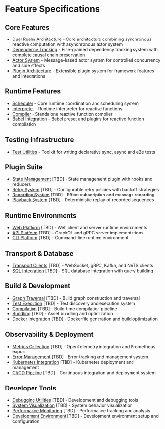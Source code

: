 # Feature Specifications

## Core Features
- [Dual Realm Architecture](./spec/dual-realm-architecture.spec.md) - Core architecture combining synchronous reactive computation with asynchronous actor system
- [Dependency Tracking](./spec/dependency-tracking.spec.md) - Fine-grained dependency tracking system with complete causal chain preservation
- [Actor System](./spec/actor-system.spec.md) - Message-based actor system for controlled concurrency and side effects
- [Plugin Architecture](./spec/plugin-architecture.spec.md) - Extensible plugin system for framework features and integrations

## Runtime Features
- [Scheduler](./packages/scheduler/SPEC.md) - Core runtime coordination and scheduling system
- [Interpreter](./spec/interpreter.spec.md) - Runtime interpreter for reactive functions
- [Compiler](./spec/compiler.spec.md) - Standalone reactive function compiler
- [Babel Integration](./spec/babel-integration.spec.md) - Babel preset and plugins for reactive function compilation

## Testing Infrastructure
- [Test Utilities](./packages/test-utils/SPEC.md) - Toolkit for writing declarative sync, async and e2e tests

## Plugin Suite
- [State Management](./spec/state-management.spec.md) [TBD] - State management plugin with hooks and reducers
- [Retry System](./spec/retry-system.spec.md) [TBD] - Configurable retry policies with backoff strategies
- [Recording System](./spec/recording-system.spec.md) [TBD] - Effect subscription and message recording
- [Playback System](./spec/playback-system.spec.md) [TBD] - Deterministic replay of recorded sequences

## Runtime Environments
- [Web Platform](./spec/web-platform.spec.md) [TBD] - Web client and server runtime environments
- [API Platform](./spec/api-platform.spec.md) [TBD] - GraphQL and gRPC server implementations
- [CLI Platform](./spec/cli-platform.spec.md) [TBD] - Command-line runtime environment

## Transport & Database
- [Transport Clients](./spec/transport-clients.spec.md) [TBD] - WebSocket, gRPC, Kafka, and NATS clients
- [SQL Integration](./spec/sql-integration.spec.md) [TBD] - SQL database integration with query building

## Build & Development
- [Graph Traversal](./spec/graph-traversal.spec.md) [TBD] - Build graph construction and traversal
- [Test Execution](./spec/test-execution.spec.md) [TBD] - Test discovery and execution system
- [Compilation](./spec/compilation.spec.md) [TBD] - Build-time compilation pipeline
- [Bundling](./spec/bundling.spec.md) [TBD] - Asset bundling and optimization
- [Docker Integration](./spec/docker-integration.spec.md) [TBD] - Dockerfile generation and build optimization

## Observability & Deployment
- [Metrics Collection](./spec/metrics-collection.spec.md) [TBD] - OpenTelemetry integration and Prometheus export
- [Error Management](./spec/error-management.spec.md) [TBD] - Error tracking and management system
- [Kubernetes Integration](./spec/kubernetes-integration.spec.md) [TBD] - Kubernetes deployment and management
- [CI/CD Pipeline](./spec/ci-cd-pipeline.spec.md) [TBD] - Continuous integration and deployment system

## Developer Tools
- [Debugging Utilities](./spec/debugging-utilities.spec.md) [TBD] - Development and debugging tools
- [System Visualization](./spec/system-visualization.spec.md) [TBD] - System behavior visualization
- [Performance Monitoring](./spec/performance-monitoring.spec.md) [TBD] - Performance tracking and analysis
- [Development Environment](./spec/development-environment.spec.md) [TBD] - Development environment setup and configuration 
